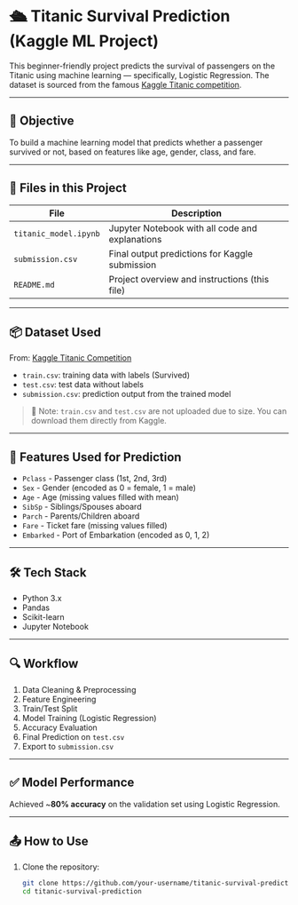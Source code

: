 # 🛳️ Titanic Survival Prediction (Kaggle ML Project)

This beginner-friendly project predicts the survival of passengers on the Titanic using machine learning — specifically, Logistic Regression. The dataset is sourced from the famous [Kaggle Titanic competition](https://www.kaggle.com/competitions/titanic).

---

## 🎯 Objective

To build a machine learning model that predicts whether a passenger survived or not, based on features like age, gender, class, and fare.

---

## 📁 Files in this Project

| File                | Description                                         |
|---------------------|-----------------------------------------------------|
| `titanic_model.ipynb` | Jupyter Notebook with all code and explanations    |
| `submission.csv`      | Final output predictions for Kaggle submission     |
| `README.md`           | Project overview and instructions (this file)      |

---

## 📦 Dataset Used

From: [Kaggle Titanic Competition](https://www.kaggle.com/competitions/titanic/data)

- `train.csv`: training data with labels (Survived)
- `test.csv`: test data without labels
- `submission.csv`: prediction output from the trained model

> 📝 Note: `train.csv` and `test.csv` are not uploaded due to size. You can download them directly from Kaggle.

---

## 🧠 Features Used for Prediction

- `Pclass` - Passenger class (1st, 2nd, 3rd)
- `Sex` - Gender (encoded as 0 = female, 1 = male)
- `Age` - Age (missing values filled with mean)
- `SibSp` - Siblings/Spouses aboard
- `Parch` - Parents/Children aboard
- `Fare` - Ticket fare (missing values filled)
- `Embarked` - Port of Embarkation (encoded as 0, 1, 2)

---

## 🛠️ Tech Stack

- Python 3.x
- Pandas
- Scikit-learn
- Jupyter Notebook

---

## 🔍 Workflow

1. Data Cleaning & Preprocessing
2. Feature Engineering
3. Train/Test Split
4. Model Training (Logistic Regression)
5. Accuracy Evaluation
6. Final Prediction on `test.csv`
7. Export to `submission.csv`

---

## ✅ Model Performance

Achieved ~**80% accuracy** on the validation set using Logistic Regression.

---

## 📤 How to Use

1. Clone the repository:
   ```bash
   git clone https://github.com/your-username/titanic-survival-prediction.git
   cd titanic-survival-prediction
